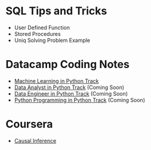 # SQL Tips and Tricks
- User Defined Function
- Stored Procedures
- Uniq Solving Problem Example

# Datacamp Coding Notes
- [Machine Learning in Python Track](/datacamp/machine_learning/overview.md)
- [Data Analyst in Python Track](/datacamp/machine_learning_in_python_track.md) (Coming Soon)
- [Data Engineer in Python Track](/datacamp/machine_learning_in_python_track.md) (Coming Soon)
- [Python Programming in Python Track](/datacamp/machine_learning_in_python_track.md) (Coming Soon)

# Coursera
- [Causal Inference](/coursera/causal_inference.md)
